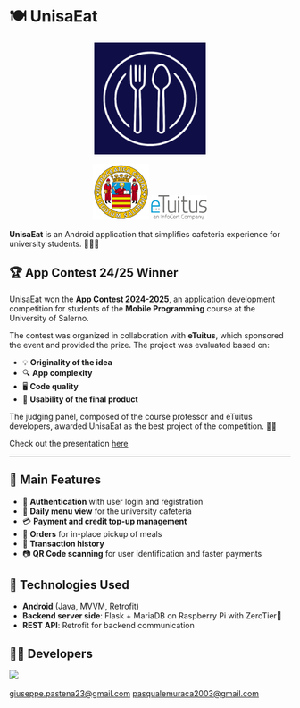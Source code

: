 # 🍽️ UnisaEat
<p align="center">
  <img src="docs/unisaeatlogo.png" alt="UnisaEat Logo" width="200"/>
</p>
<p align="center">
  <img src="docs/unisa.png" alt="Unisa Logo" width="100"/>
  <img src="docs/etuitus.png" alt="eTuitus Logo" width="100"/>
</p>

**UnisaEat** is an Android application that simplifies cafeteria experience for university students. 📱🍕🥗

## 🏆 App Contest 24/25 Winner  

UnisaEat won the **App Contest 2024-2025**, an application development competition for students of the **Mobile Programming** course at the University of Salerno.  

The contest was organized in collaboration with **eTuitus**, which sponsored the event and provided the prize. The project was evaluated based on:  

- 💡 **Originality of the idea**  
- 🔍 **App complexity**  
- 🖥️ **Code quality**  
- 🎨 **Usability of the final product**  

The judging panel, composed of the course professor and eTuitus developers, awarded UnisaEat as the best project of the competition. 🏅📱

Check out the presentation [here](docs/Presentazione.pdf)

---

## 📌 Main Features

- 🔑 **Authentication** with user login and registration  
- 🥗 **Daily menu view** for the university cafeteria  
- 💳 **Payment and credit top-up management**  
- 📅 **Orders** for in-place pickup of meals
- 📜 **Transaction history**
- 📷 **QR Code scanning** for user identification and faster payments  


## 🚀 Technologies Used

- **Android** (Java, MVVM, Retrofit)  
- **Backend server side**: Flask + MariaDB on Raspberry Pi with ZeroTier🍓  
- **REST API**: Retrofit for backend communication  


## 👨‍💻 Developers
<a href = "https://github.com/GiuseppePastena23/UnisaEat/graphs/contributors">
  <img src = "https://contrib.rocks/image?repo=GiuseppePastena23/UnisaEat"/>
</a>

giuseppe.pastena23@gmail.com
pasqualemuraca2003@gmail.com